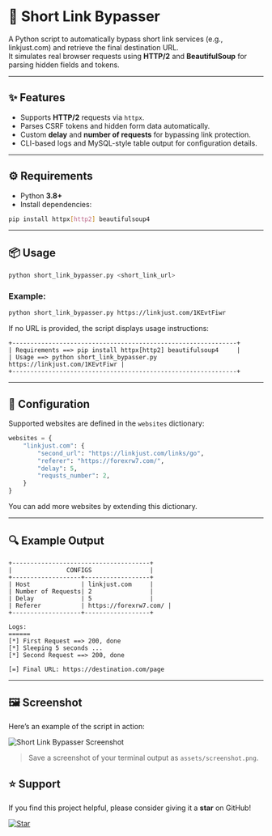 # 🔗 Short Link Bypasser

A Python script to automatically bypass short link services (e.g., linkjust.com) and retrieve the final destination URL.  
It simulates real browser requests using **HTTP/2** and **BeautifulSoup** for parsing hidden fields and tokens.

---

## ✨ Features
- Supports **HTTP/2** requests via `httpx`.
- Parses CSRF tokens and hidden form data automatically.
- Custom **delay** and **number of requests** for bypassing link protection.
- CLI-based logs and MySQL-style table output for configuration details.

---

## ⚙️ Requirements
- Python **3.8+**
- Install dependencies:
```bash
pip install httpx[http2] beautifulsoup4
```

---

## 📦 Usage
```bash
python short_link_bypasser.py <short_link_url>
```

### Example:
```bash
python short_link_bypasser.py https://linkjust.com/1KEvtFiwr
```

If no URL is provided, the script displays usage instructions:
```
+--------------------------------------------------------------+
| Requirements ==> pip install httpx[http2] beautifulsoup4     |
| Usage ==> python short_link_bypasser.py https://linkjust.com/1KEvtFiwr |
+--------------------------------------------------------------+
```

---

## 📜 Configuration
Supported websites are defined in the `websites` dictionary:
```python
websites = {
    "linkjust.com": {
        "second_url": "https://linkjust.com/links/go",
        "referer": "https://forexrw7.com/",
        "delay": 5,
        "requsts_number": 2,
    }
}
```
You can add more websites by extending this dictionary.

---

## 🔍 Example Output
```
+--------------------------------------+
|               CONFIGS                |
+-------------------+------------------+
| Host              | linkjust.com     |
| Number of Requests| 2                |
| Delay             | 5                |
| Referer           | https://forexrw7.com/ |
+-------------------+------------------+

Logs:
======
[*] First Request ==> 200, done
[*] Sleeping 5 seconds ...
[*] Second Request ==> 200, done

[=] Final URL: https://destination.com/page
```

---

## 🖼 Screenshot
Here’s an example of the script in action:

![Short Link Bypasser Screenshot](./assets/screenshot.png)

> Save a screenshot of your terminal output as `assets/screenshot.png`.


## ⭐ Support
If you find this project helpful, please consider giving it a **star** on GitHub!

[![Star](https://img.shields.io/github/stars/your-username/short-link-bypasser?style=social)](https://github.com/your-username/short-link-bypasser)
